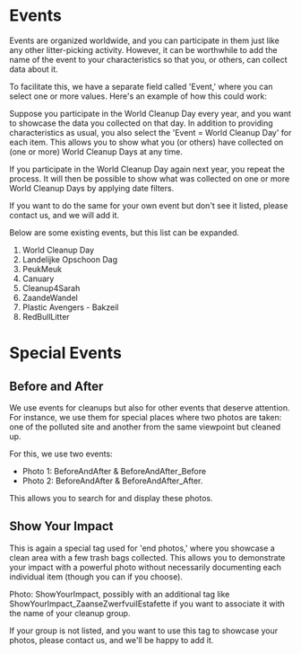 # Events

Events are organized worldwide, and you can participate in them just like any other litter-picking activity. However, it can be worthwhile to add the name of the event to your characteristics so that you, or others, can collect data about it.

To facilitate this, we have a separate field called 'Event,' where you can select one or more values. Here's an example of how this could work:

Suppose you participate in the World Cleanup Day every year, and you want to showcase the data you collected on that day. In addition to providing characteristics as usual, you also select the 'Event = World Cleanup Day' for each item. This allows you to show what you (or others) have collected on (one or more) World Cleanup Days at any time.

If you participate in the World Cleanup Day again next year, you repeat the process. It will then be possible to show what was collected on one or more World Cleanup Days by applying date filters.

If you want to do the same for your own event but don't see it listed, please contact us, and we will add it.

Below are some existing events, but this list can be expanded.
1. World Cleanup Day
2. Landelijke Opschoon Dag
3. PeukMeuk
4. Canuary
5. Cleanup4Sarah
6. ZaandeWandel
7. Plastic Avengers - Bakzeil
8. RedBullLitter

# Special Events

## Before and After
We use events for cleanups but also for other events that deserve attention. For instance, we use them for special places where two photos are taken: one of the polluted site and another from the same viewpoint but cleaned up.

For this, we use two events:
- Photo 1: BeforeAndAfter & BeforeAndAfter_Before
- Photo 2: BeforeAndAfter & BeforeAndAfter_After.

This allows you to search for and display these photos.

## Show Your Impact
This is again a special tag used for 'end photos,' where you showcase a clean area with a few trash bags collected. This allows you to demonstrate your impact with a powerful photo without necessarily documenting each individual item (though you can if you choose).

Photo: ShowYourImpact, possibly with an additional tag like ShowYourImpact_ZaanseZwerfvuilEstafette if you want to associate it with the name of your cleanup group.

If your group is not listed, and you want to use this tag to showcase your photos, please contact us, and we'll be happy to add it.

